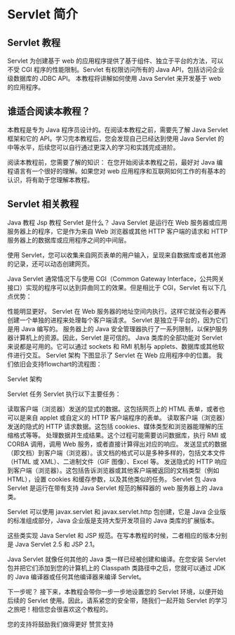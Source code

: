 # Servlet 简介
## Servlet 教程
Servlet 为创建基于 web 的应用程序提供了基于组件、独立于平台的方法，可以不受 CGI 程序的性能限制。Servlet 有权限访问所有的 Java API，包括访问企业级数据库的 JDBC API。
本教程将讲解如何使用 Java Servlet 来开发基于 web 的应用程序。

## 谁适合阅读本教程？
本教程是专为 Java 程序员设计的。在阅读本教程之前，需要先了解 Java Servlet 框架和它的 API。学习完本教程后，您会发现自己已经达到使用 Java Servlet 的中等水平，后续您可以自行通过更深入的学习和实践完成进阶。

阅读本教程前，您需要了解的知识：
在您开始阅读本教程之前，最好对 Java 编程语言有一个很好的理解。如果您对 web 应用程序和互联网如何工作的有基本的认识，将有助于您理解本教程。

## Servlet 相关教程
Java 教程
Jsp 教程
Servlet 是什么？
Java Servlet 是运行在 Web 服务器或应用服务器上的程序，它是作为来自 Web 浏览器或其他 HTTP 客户端的请求和 HTTP 服务器上的数据库或应用程序之间的中间层。

使用 Servlet，您可以收集来自网页表单的用户输入，呈现来自数据库或者其他源的记录，还可以动态创建网页。

Java Servlet 通常情况下与使用 CGI（Common Gateway Interface，公共网关接口）实现的程序可以达到异曲同工的效果。但是相比于 CGI，Servlet 有以下几点优势：

性能明显更好。
Servlet 在 Web 服务器的地址空间内执行。这样它就没有必要再创建一个单独的进程来处理每个客户端请求。
Servlet 是独立于平台的，因为它们是用 Java 编写的。
服务器上的 Java 安全管理器执行了一系列限制，以保护服务器计算机上的资源。因此，Servlet 是可信的。
Java 类库的全部功能对 Servlet 来说都是可用的。它可以通过 sockets 和 RMI 机制与 applets、数据库或其他软件进行交互。
Servlet 架构
下图显示了 Servlet 在 Web 应用程序中的位置。
我们依旧会支持flowchart的流程图：

Servlet 架构


Servlet 任务
Servlet 执行以下主要任务：

读取客户端（浏览器）发送的显式的数据。这包括网页上的 HTML 表单，或者也可以是来自 applet 或自定义的 HTTP 客户端程序的表单。
读取客户端（浏览器）发送的隐式的 HTTP 请求数据。这包括 cookies、媒体类型和浏览器能理解的压缩格式等等。
处理数据并生成结果。这个过程可能需要访问数据库，执行 RMI 或 CORBA 调用，调用 Web 服务，或者直接计算得出对应的响应。
发送显式的数据（即文档）到客户端（浏览器）。该文档的格式可以是多种多样的，包括文本文件（HTML 或 XML）、二进制文件（GIF 图像）、Excel 等。
发送隐式的 HTTP 响应到客户端（浏览器）。这包括告诉浏览器或其他客户端被返回的文档类型（例如 HTML），设置 cookies 和缓存参数，以及其他类似的任务。
Servlet 包
Java Servlet 是运行在带有支持 Java Servlet 规范的解释器的 web 服务器上的 Java 类。

Servlet 可以使用 javax.servlet 和 javax.servlet.http 包创建，它是 Java 企业版的标准组成部分，Java 企业版是支持大型开发项目的 Java 类库的扩展版本。

这些类实现 Java Servlet 和 JSP 规范。在写本教程的时候，二者相应的版本分别是 Java Servlet 2.5 和 JSP 2.1。

Java Servlet 就像任何其他的 Java 类一样已经被创建和编译。在您安装 Servlet 包并把它们添加到您的计算机上的 Classpath 类路径中之后，您就可以通过 JDK 的 Java 编译器或任何其他编译器来编译 Servlet。

下一步呢？
接下来，本教程会带你一步一步地设置您的 Servlet 环境，以便开始后续的 Servlet 使用。因此，请系紧您的安全带，随我们一起开始 Servlet 的学习之旅吧！相信您会很喜欢这个教程的。

您的支持将鼓励我们做得更好
赞赏支持

